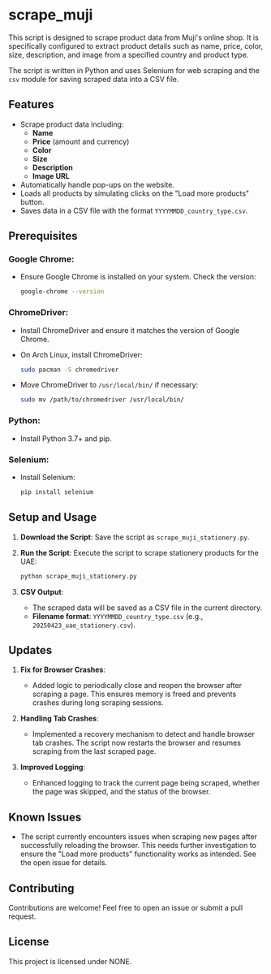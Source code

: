 # scrape_muji

This script is designed to scrape product data from Muji's online shop. It is specifically configured to extract product details such as name, price, color, size, description, and image from a specified country and product type.

The script is written in Python and uses Selenium for web scraping and the `csv` module for saving scraped data into a CSV file.

## Features

- Scrape product data including:
  - **Name**
  - **Price** (amount and currency)
  - **Color**
  - **Size**
  - **Description**
  - **Image URL**
- Automatically handle pop-ups on the website.
- Loads all products by simulating clicks on the "Load more products" button.
- Saves data in a CSV file with the format `YYYYMMDD_country_type.csv`.

## Prerequisites

### Google Chrome:
- Ensure Google Chrome is installed on your system. Check the version:

  ```bash
  google-chrome --version
  ```

### ChromeDriver:
- Install ChromeDriver and ensure it matches the version of Google Chrome.
- On Arch Linux, install ChromeDriver:

  ```bash
  sudo pacman -S chromedriver
  ```

- Move ChromeDriver to `/usr/local/bin/` if necessary:

  ```bash
  sudo mv /path/to/chromedriver /usr/local/bin/
  ```

### Python:
- Install Python 3.7+ and pip.

### Selenium:
- Install Selenium:

  ```bash
  pip install selenium
  ```

## Setup and Usage

1. **Download the Script**: Save the script as `scrape_muji_stationery.py`.

2. **Run the Script**: Execute the script to scrape stationery products for the UAE:

   ```bash
   python scrape_muji_stationery.py
   ```

3. **CSV Output**:
   - The scraped data will be saved as a CSV file in the current directory.
   - **Filename format**: `YYYYMMDD_country_type.csv` (e.g., `20250423_uae_stationery.csv`).

## Updates

1. **Fix for Browser Crashes**:
   - Added logic to periodically close and reopen the browser after scraping a page. This ensures memory is freed and prevents crashes during long scraping sessions.

2. **Handling Tab Crashes**:
   - Implemented a recovery mechanism to detect and handle browser tab crashes. The script now restarts the browser and resumes scraping from the last scraped page.

3. **Improved Logging**:
   - Enhanced logging to track the current page being scraped, whether the page was skipped, and the status of the browser.

## Known Issues

- The script currently encounters issues when scraping new pages after successfully reloading the browser. This needs further investigation to ensure the "Load more products" functionality works as intended. See the open issue for details.

## Contributing

Contributions are welcome! Feel free to open an issue or submit a pull request.

## License

This project is licensed under NONE.